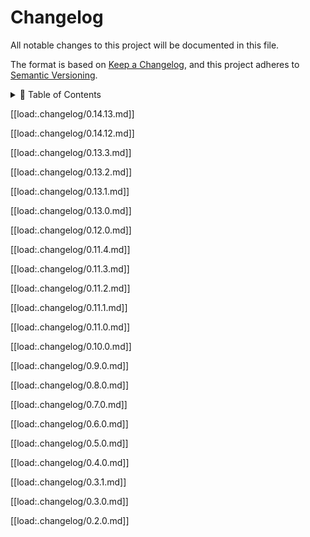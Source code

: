 # Changelog

All notable changes to this project will be documented in this file.

The format is based on [Keep a Changelog](https://keepachangelog.com/en/1.0.0/),
and this project adheres to [Semantic Versioning](https://semver.org/spec/v2.0.0.html).

<details>
<summary>📖 Table of Contents</summary>
<br />
[[ template:toc ]]
</details>

[[load:.changelog/0.14.13.md]]

[[load:.changelog/0.14.12.md]]

[[load:.changelog/0.13.3.md]]

[[load:.changelog/0.13.2.md]]

[[load:.changelog/0.13.1.md]]

[[load:.changelog/0.13.0.md]]

[[load:.changelog/0.12.0.md]]

[[load:.changelog/0.11.4.md]]

[[load:.changelog/0.11.3.md]]

[[load:.changelog/0.11.2.md]]

[[load:.changelog/0.11.1.md]]

[[load:.changelog/0.11.0.md]]

[[load:.changelog/0.10.0.md]]

[[load:.changelog/0.9.0.md]]

[[load:.changelog/0.8.0.md]]

[[load:.changelog/0.7.0.md]]

[[load:.changelog/0.6.0.md]]

[[load:.changelog/0.5.0.md]]

[[load:.changelog/0.4.0.md]]

[[load:.changelog/0.3.1.md]]

[[load:.changelog/0.3.0.md]]

[[load:.changelog/0.2.0.md]]